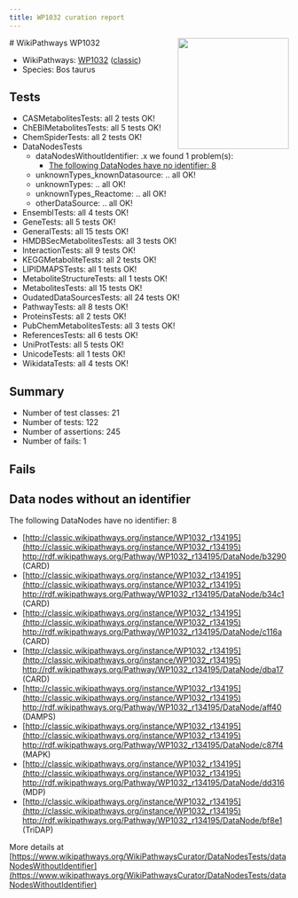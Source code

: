 ```yaml
---
title: WP1032 curation report
---
```


<img style="float: right; width: 200px" src="https://upload.wikimedia.org/wikipedia/commons/thumb/8/83/Wplogo_with_text_500.png/640px-Wplogo_with_text_500.png" />
# WikiPathways WP1032

* WikiPathways: [WP1032](https://wikipathways.org/pathways/WP1032) ([classic](https://classic.wikipathways.org/instance/WP1032))
* Species: Bos taurus
## Tests
* CASMetabolitesTests: all 2 tests OK!
* ChEBIMetabolitesTests: all 5 tests OK!
* ChemSpiderTests: all 2 tests OK!
* DataNodesTests
    * dataNodesWithoutIdentifier: .x we found 1 problem(s):
        * [The following DataNodes have no identifier: 8](#d2d32fa7)
    * unknownTypes_knownDatasource: .. all OK!
    * unknownTypes: .. all OK!
    * unknownTypes_Reactome: .. all OK!
    * otherDataSource: .. all OK!
* EnsemblTests: all 4 tests OK!
* GeneTests: all 5 tests OK!
* GeneralTests: all 15 tests OK!
* HMDBSecMetabolitesTests: all 3 tests OK!
* InteractionTests: all 9 tests OK!
* KEGGMetaboliteTests: all 2 tests OK!
* LIPIDMAPSTests: all 1 tests OK!
* MetaboliteStructureTests: all 1 tests OK!
* MetabolitesTests: all 15 tests OK!
* OudatedDataSourcesTests: all 24 tests OK!
* PathwayTests: all 8 tests OK!
* ProteinsTests: all 2 tests OK!
* PubChemMetabolitesTests: all 3 tests OK!
* ReferencesTests: all 6 tests OK!
* UniProtTests: all 5 tests OK!
* UnicodeTests: all 1 tests OK!
* WikidataTests: all 4 tests OK!


## Summary

* Number of test classes: 21
* Number of tests: 122
* Number of assertions: 245
* Number of fails: 1

## Fails

<a name="d2d32fa7" />

## Data nodes without an identifier

The following DataNodes have no identifier: 8

* [http://classic.wikipathways.org/instance/WP1032_r134195](http://classic.wikipathways.org/instance/WP1032_r134195) http://rdf.wikipathways.org/Pathway/WP1032_r134195/DataNode/b3290 (CARD)
* [http://classic.wikipathways.org/instance/WP1032_r134195](http://classic.wikipathways.org/instance/WP1032_r134195) http://rdf.wikipathways.org/Pathway/WP1032_r134195/DataNode/b34c1 (CARD)
* [http://classic.wikipathways.org/instance/WP1032_r134195](http://classic.wikipathways.org/instance/WP1032_r134195) http://rdf.wikipathways.org/Pathway/WP1032_r134195/DataNode/c116a (CARD)
* [http://classic.wikipathways.org/instance/WP1032_r134195](http://classic.wikipathways.org/instance/WP1032_r134195) http://rdf.wikipathways.org/Pathway/WP1032_r134195/DataNode/dba17 (CARD)
* [http://classic.wikipathways.org/instance/WP1032_r134195](http://classic.wikipathways.org/instance/WP1032_r134195) http://rdf.wikipathways.org/Pathway/WP1032_r134195/DataNode/aff40 (DAMPS)
* [http://classic.wikipathways.org/instance/WP1032_r134195](http://classic.wikipathways.org/instance/WP1032_r134195) http://rdf.wikipathways.org/Pathway/WP1032_r134195/DataNode/c87f4 (MAPK)
* [http://classic.wikipathways.org/instance/WP1032_r134195](http://classic.wikipathways.org/instance/WP1032_r134195) http://rdf.wikipathways.org/Pathway/WP1032_r134195/DataNode/dd316 (MDP)
* [http://classic.wikipathways.org/instance/WP1032_r134195](http://classic.wikipathways.org/instance/WP1032_r134195) http://rdf.wikipathways.org/Pathway/WP1032_r134195/DataNode/bf8e1 (TriDAP)


More details at [https://www.wikipathways.org/WikiPathwaysCurator/DataNodesTests/dataNodesWithoutIdentifier](https://www.wikipathways.org/WikiPathwaysCurator/DataNodesTests/dataNodesWithoutIdentifier)

